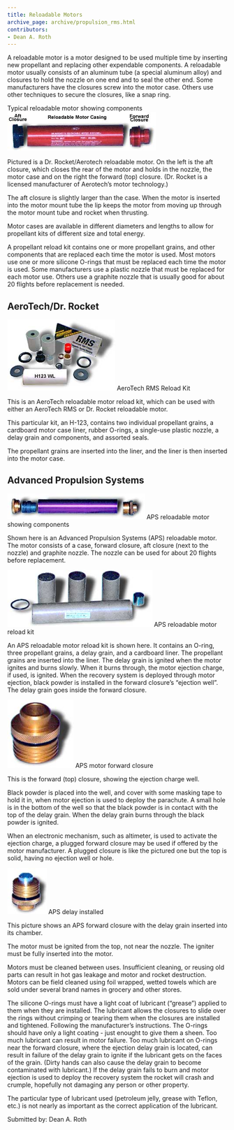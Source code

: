 ```yaml
---
title: Reloadable Motors
archive_page: archive/propulsion_rms.html
contributors:
- Dean A. Roth
---
```

A reloadable motor is a motor designed to be used multiple time by inserting new propellant and replacing other expendable components. A reloadable motor usually consists of an aluminum tube (a special aluminum alloy) and closures to hold the nozzle on one end and to seal the other end. Some manufacturers have the closures screw into the motor case. Others use other techniques to secure the closures, like a snap ring.

Typical reloadable motor showing components
![](/images/aerotech.jpg)

Pictured is a Dr. Rocket/Aerotech reloadable motor. On the left is the aft closure, which closes the rear of the motor and holds in the nozzle, the motor case and on the right the forward (top) closure. (Dr. Rocket is a licensed manufacturer of Aerotech’s motor technology.)

The aft closure is slightly larger than the case. When the motor is inserted into the motor mount tube the lip keeps the motor from moving up through the motor mount tube and rocket when thrusting.

Motor cases are available in different diameters and lengths to allow for propellant kits of different size and total energy.

A propellant reload kit contains one or more propellant grains, and other components that are replaced each time the motor is used. Most motors use one or more silicone O-rings that must be replaced each time the motor is used. Some manufacturers use a plastic nozzle that must be replaced for each motor use. Others use a graphite nozzle that is usually good for about 20 flights before replacement is needed.


## AeroTech/Dr. Rocket
![](/images/atreload.jpg)
AeroTech RMS Reload Kit

This is an AeroTech reloadable motor reload kit, which can be used with either an AeroTech RMS or Dr. Rocket reloadable motor.

This particular kit, an H-123, contains two individual propellant grains, a cardboard motor case liner, rubber O-rings, a single-use plastic nozzle, a delay grain and components, and assorted seals.

The propellant grains are inserted into the liner, and the liner is then inserted into the motor case.


## Advanced Propulsion Systems
![](/images/aps1.jpg)
APS reloadable motor showing components

Shown here is an Advanced Propulsion Systems (APS) reloadable motor. The motor consists of a case, forward closure, aft closure (next to the nozzle) and graphite nozzle. The nozzle can be used for about 20 flights before replacement.

![](/images/aps2.jpg)
APS reloadable motor reload kit

An APS reloadable motor reload kit is shown here. It contains an O-ring, three propellant grains, a delay grain, and a cardboard liner. The propellant grains are inserted into the liner. The delay grain is ignited when the motor ignites and burns slowly. When it burns through, the motor ejection charge, if used, is ignited. When the recovery system is deployed through motor ejection, black powder is installed in the forward closure’s “ejection well”. The delay grain goes inside the forward closure.

![](/images/closure1.jpg)
APS motor forward closure

This is the forward (top) closure, showing the ejection charge well.

Black powder is placed into the well, and cover with some masking tape to hold it in, when motor ejection is used to deploy the parachute. A small hole is in the bottom of the well so that the black powder is in contact with the top of the delay grain. When the delay grain burns through the black powder is ignited.

When an electronic mechanism, such as altimeter, is used to activate the ejection charge, a plugged forward closure may be used if offered by the motor manufacturer. A plugged closure is like the pictured one but the top is solid, having no ejection well or hole.

![](/images/closure2.jpg)
APS delay installed

This picture shows an APS forward closure with the delay grain inserted into its chamber.

The motor must be ignited from the top, not near the nozzle. The igniter must be fully inserted into the motor.

Motors must be cleaned between uses. Insufficient cleaning, or reusing old parts can result in hot gas leakage and motor and rocket destruction. Motors can be field cleaned using foil wrapped, wetted towels which are sold under several brand names in grocery and other stores.

The silicone O-rings must have a light coat of lubricant (“grease”) applied to them when they are installed. The lubricant allows the closures to slide over the rings without crimping or tearing them when the closures are installed and tightened. Following the manufacturer’s instructions. The O-rings should have only a light coating - just enought to give them a sheen. Too much lubricant can result in motor failure. Too much lubricant on O-rings near the forward closure, where the ejection delay grain is located, can result in failure of the delay grain to ignite if the lubricant gets on the faces of the grain. (Dirty hands can also cause the delay grain to become contaminated with lubricant.) If the delay grain fails to burn and motor ejection is used to deploy the recovery system the rocket will crash and crumple, hopefully not damaging any person or other property.

The particular type of lubricant used (petroleum jelly, grease with Teflon, etc.) is not nearly as important as the correct application of the lubricant.

Submitted by: Dean A. Roth

